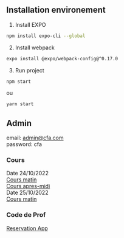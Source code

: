 ## Installation environement
1. Install EXPO
```bash
npm install expo-cli --global
```
2. Install webpack
```bash
expo install @expo/webpack-config@^0.17.0
```
3. Run project
```bash
npm start 
```
ou
```bash
yarn start
```

## Admin 
email: admin@cfa.com <br>
password: cfa

### Cours
Date 24/10/2022 <br>
[Cours matin](https://docs.google.com/presentation/d/14YxatS-TM-XbnmC8EtpOcnL9QEDJuRo0AZ-IiprRQsM/edit)
<br>
[Cours apres-midi](https://docs.google.com/presentation/d/1K-YcuKeVGqGApW-cCNz_-HTJzabrqlXwzAqOucPzITs/edit)
<br>
Date 25/10/2022
<br>
[Cours matin](https://docs.google.com/presentation/d/1OFfL42rbIByF57g2sXYQYLGH_zLfzqQGfN63ZOrXLIY/edit)

### Code de Prof
[Reservation App](https://gitlab.com/joan.g.francois/reservationapp)



